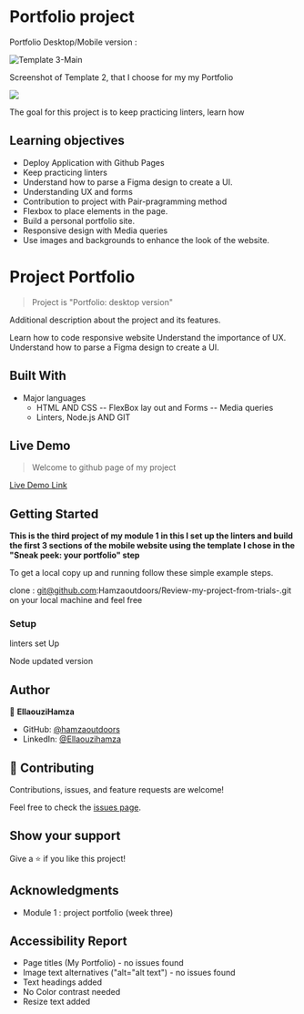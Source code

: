 # Portfolio project

Portfolio Desktop/Mobile version : 

![Template 3-Main](https://user-images.githubusercontent.com/80895497/125659078-db3de05e-7d04-4a01-b28d-ec8cd070644c.png)



Screenshot of Template 2, that I choose for my my Portfolio

![](https://img.shields.io/badge/Microverse-blueviolet)

The goal for this project is to keep practicing linters, learn how

## Learning objectives
- Deploy Application with Github Pages
- Keep practicing linters
- Understand how to parse a Figma design to create a UI.
- Understanding UX and forms
- Contribution to project with Pair-pragramming method
- Flexbox to place elements in the page.
- Build a personal portfolio site.
- Responsive design with Media queries
- Use images and backgrounds to enhance the look of the website.

# Project Portfolio

> Project is "Portfolio: desktop version"

Additional description about the project and its features.

Learn how to code responsive website
Understand the importance of UX.
Understand how to parse a Figma design to create a UI.

## Built With

- Major languages
  - HTML AND CSS
   -- FlexBox lay out and Forms
   -- Media queries
  - Linters, Node.js AND GIT

## Live Demo 

> Welcome to github page of my project

[Live Demo Link](https://hamzaoutdoors.github.io/My_Portfolio/)

## Getting Started

**This is the third project of my module 1 in this I set up the linters and build the first 3 sections of the mobile website using the template I chose in the "Sneak peek: your portfolio" step**

To get a local copy up and running follow these simple example steps.

clone : git@github.com:Hamzaoutdoors/Review-my-project-from-trials-.git on your local machine and feel free

### Setup

linters set Up

Node updated version

## Author

👤 **EllaouziHamza**

- GitHub: [@hamzaoutdoors](https://github.com/Hamzaoutdoors)
- LinkedIn: [@Ellaouzihamza](https://www.linkedin.com/in/hamza-ellaouzi-137a45b8/)

## 🤝 Contributing

Contributions, issues, and feature requests are welcome!

Feel free to check the [issues page](https://github.com/Hamzaoutdoors/My_Portfolio/issues).

## Show your support

Give a ⭐️ if you like this project!

## Acknowledgments

- Module 1 : project portfolio (week three)

## Accessibility Report 


- Page titles (My Portfolio) - no issues found
- Image text alternatives ("alt="alt text") - no issues found
- Text headings added
- No Color contrast needed
- Resize text added
